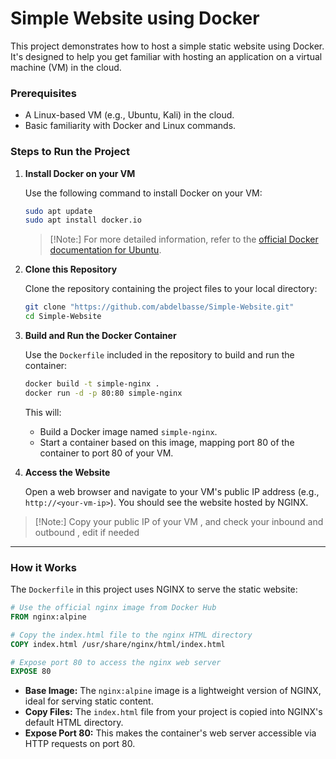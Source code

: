 # Simple Website using Docker

This project demonstrates how to host a simple static website using Docker. It's designed to help you get familiar with hosting an application on a virtual machine (VM) in the cloud.

### Prerequisites

- A Linux-based VM (e.g., Ubuntu, Kali) in the cloud.
- Basic familiarity with Docker and Linux commands.

### Steps to Run the Project

1. **Install Docker on your VM**

   Use the following command to install Docker on your VM:

   ```bash
   sudo apt update 
   sudo apt install docker.io
   ```

   > [!Note:]
   > For more detailed information, refer to the [official Docker documentation for Ubuntu](https://docs.docker.com/engine/install/ubuntu/).

2. **Clone this Repository**

   Clone the repository containing the project files to your local directory:

   ```bash
   git clone "https://github.com/abdelbasse/Simple-Website.git"
   cd Simple-Website
   ```

3. **Build and Run the Docker Container**

   Use the `Dockerfile` included in the repository to build and run the container:

   ```bash
   docker build -t simple-nginx .
   docker run -d -p 80:80 simple-nginx
   ```

   This will:
   - Build a Docker image named `simple-nginx`.
   - Start a container based on this image, mapping port 80 of the container to port 80 of your VM.

4. **Access the Website**

   Open a web browser and navigate to your VM's public IP address (e.g., `http://<your-vm-ip>`). You should see the website hosted by NGINX.
 
 > [!Note:]
 > Copy your public IP of your VM , and check your inbound and outbound , edit if needed

---

### How it Works

The `Dockerfile` in this project uses NGINX to serve the static website:

```dockerfile
# Use the official nginx image from Docker Hub
FROM nginx:alpine

# Copy the index.html file to the nginx HTML directory
COPY index.html /usr/share/nginx/html/index.html

# Expose port 80 to access the nginx web server
EXPOSE 80
```

- **Base Image:** The `nginx:alpine` image is a lightweight version of NGINX, ideal for serving static content.
- **Copy Files:** The `index.html` file from your project is copied into NGINX's default HTML directory.
- **Expose Port 80:** This makes the container's web server accessible via HTTP requests on port 80.
